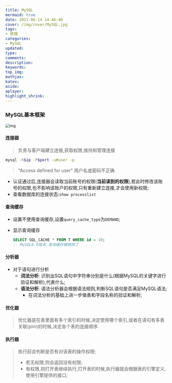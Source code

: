 ```yaml
---
title: MySQL
mermaid: true
date: 2021-06-14 14:46:40
cover: /img/cover/MySQL.jpg
tags:
- 原理
categories:
- MySQL
updated:
type:
comments:
description:
keywords:
top_img:
mathjax:
katex:
aside:
aplayer:
highlight_shrink:
---
```


### MySQL基本框架

<img src="http://www.chenjunlin.vip/img/mysql/MySQL%E5%9F%BA%E6%9C%AC%E6%A1%86%E6%9E%B6%E5%9B%BE.png" alt="img" style="zoom:80%;" />

#### 连接器

> 负责与客户端建立连接,获取权限,维持和管理连接

```sh
mysql -h$ip -P$port -u#user -p
```

> "Access defined for user" 用户名或密码不正确

* 认证通过后,连接器会读取当前账号的权限(**当前读到的权限**),若此时修改该账号的权限,也不影响该账户的权限,只有重新建立连接,才会使用新权限;
* 查看数据库的连接状态:`show processlist`

#### 查询缓存

* 设置不使用查询缓存,设置`query_cache_type`为`DEMAND`;

* 显示查询缓存

  ```sql
  SELECT SQL_CACHE * FROM T WHERE id = 10;
  -- MySQL8.0版本,查询缓存被移除了
  ```

#### 分析器

* 对于语句进行分析
  * **词法分析**: 识别出SQL语句中字符串分别是什么(根据MySQL的关键字进行验证和解析),代表什么;
  * **语法分析**: 语法分析器会根据语法规则,判断SQL语句是否满足MySQL语法;
    * 在词法分析的基础上进一步做表和字段名称的验证和解析;

#### 优化器

> 优化器是在表里面有多个索引的时候,决定使用哪个索引,或者在语句有多表关联(join)的时候,决定各个表的连接顺序.

#### 执行器

> 执行前会判断是否有对该表的操作权限;
>
> * 若无权限,则会返回没有权限;
> * 有权限,则打开表继续执行,打开表的时候,执行器就会根据表的引擎定义,使用引擎提供的接口;